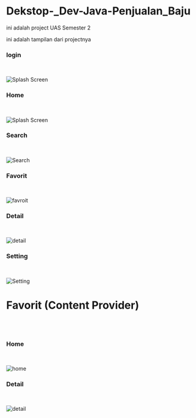 # Dekstop-_Dev-Java-Penjualan_Baju

ini adalah project UAS Semester 2

ini adalah tampilan dari projectnya

### login
<p><br></p>
<img src="https://imgur.com/ryB5oAO" alt="Splash Screen" >


### Home
<p><br></p>
<img src="https://i.imgur.com/WTgoDgj.png" alt="Splash Screen" >

### Search
<p><br></p>
<img src="https://i.imgur.com/E0Rxaku.png" alt="Search" >

### Favorit
<p><br></p>
<img src="https://i.imgur.com/dS11wf8.png" alt="favroit" >

### Detail
<p><br></p>
<img src="https://i.imgur.com/Gnl8qFI.png" alt="detail" >

### Setting
<p><br></p>
<img src="https://imgur.com/x6lMOHG.gif" alt="Setting">

# Favorit (Content Provider)
<br><br>
### Home
<p><br></p>
<img src="https://i.imgur.com/7zEWAMI.png" alt="home">

### Detail
<p><br></p>
<img src="https://i.imgur.com/dXeJ0LU.png" alt="detail">


